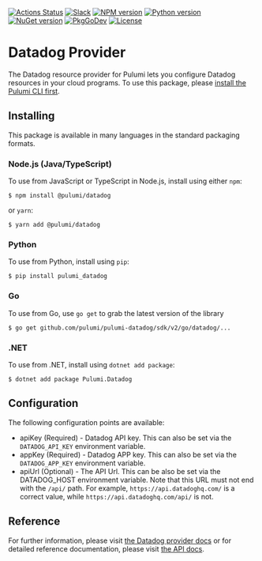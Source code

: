 [![Actions Status](https://github.com/pulumi/pulumi-datadog/workflows/master/badge.svg)](https://github.com/pulumi/pulumi-datadog/actions)
[![Slack](http://www.pulumi.com/images/docs/badges/slack.svg)](https://slack.pulumi.com)
[![NPM version](https://badge.fury.io/js/%40pulumi%2Fdatadog.svg)](https://www.npmjs.com/package/@pulumi/datadog)
[![Python version](https://badge.fury.io/py/pulumi-datadog.svg)](https://pypi.org/project/pulumi-datadog)
[![NuGet version](https://badge.fury.io/nu/pulumi.datadog.svg)](https://badge.fury.io/nu/pulumi.datadog)
[![PkgGoDev](https://pkg.go.dev/badge/github.com/pulumi/pulumi-datadog/sdk/v2/go)](https://pkg.go.dev/github.com/pulumi/pulumi-datadog/sdk/v2/go)
[![License](https://img.shields.io/npm/l/%40pulumi%2Fpulumi.svg)](https://github.com/pulumi/pulumi-datadog/blob/master/LICENSE)

# Datadog Provider

The Datadog resource provider for Pulumi lets you configure Datadog resources in your cloud programs.  To use
this package, please [install the Pulumi CLI first](https://pulumi.io/).

## Installing

This package is available in many languages in the standard packaging formats.

### Node.js (Java/TypeScript)

To use from JavaScript or TypeScript in Node.js, install using either `npm`:

    $ npm install @pulumi/datadog

or `yarn`:

    $ yarn add @pulumi/datadog

### Python

To use from Python, install using `pip`:

    $ pip install pulumi_datadog

### Go

To use from Go, use `go get` to grab the latest version of the library

    $ go get github.com/pulumi/pulumi-datadog/sdk/v2/go/datadog/...

### .NET

To use from .NET, install using `dotnet add package`:

    $ dotnet add package Pulumi.Datadog

## Configuration

The following configuration points are available:

* apiKey (Required) - Datadog API key. This can also be set via the `DATADOG_API_KEY` environment variable.
* appKey (Required) - Datadog APP key. This can also be set via the `DATADOG_APP_KEY` environment variable.
* apiUrl (Optional) - The API Url. This can be also be set via the DATADOG_HOST environment variable.
  Note that this URL must not end with the `/api/` path. For example, `https://api.datadoghq.com/` is a correct value, 
  while `https://api.datadoghq.com/api/` is not.


## Reference


For further information, please visit [the Datadog provider docs](https://www.pulumi.com/docs/intro/cloud-providers/datadog) or for detailed reference documentation, please visit [the API docs](https://www.pulumi.com/docs/reference/pkg/datadog).
